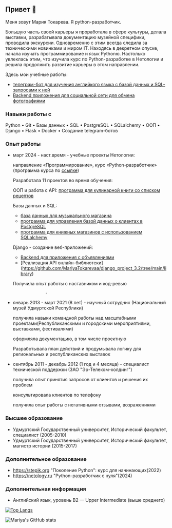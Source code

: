 ## Привет 👋
Меня зовут Мария Токарева. Я python-разработчик.

Большую часть своей карьеры я проработала в сфере культуры, делала выставки, разрабатывала документацию музейной специфики, проводила экскурсии. Одновременно с этим всегда следила за техническими новинками и миром IT. Находясь в декретном опуске, начала изучать программирование и язык Pythonю. Настолько увлеклась этим, что изучила курс по Python-разработке в Нетологии и решила продолжить развитие карьеры в этом направлении.

Здесь мои учебные работы:
- [телеграм-бот для изучения английкого языка с базой данных и SQL-запросами к ней](https://github.com/MariyaTokarevaa/EnglishBot)
- [Backend приложения для социальной сети для обмена фотографиями](https://github.com/MariyaTokarevaa/social_network)

### Навыки работы с
 Python • Git • Базы данных • SQL • PostgreSQL • SQLalchemy • ООП • Django • Flask • Docker • Создание telegram-ботов

### Опыт работы
- март 2024 - наст.время - учебные проекты Нетологии:
  
   направление «Программирование», курс «Python-разработчик» (программа курса по [ссылке](https://netology.ru/programs/python-basic))

   Разработала 11 проектов во время обучения:
  
  ООП и работа с API: [программа для кулинарной книги со списком рецептов](https://github.com/MariyaTokarevaa/Cook_book)

  Базы данных и SQL:
  - [база данных для музыкального магазина](https://github.com/MariyaTokarevaa/SQL-zaprosy)
  - [программа для управления базой данных о клиентах в PostgreSQL](https://github.com/MariyaTokarevaa/PostgreSQL-Python)
  - [программа для книжных магазинов с использованием SQLalchemy](https://github.com/MariyaTokarevaa/SQLAlchemy)
 
  Django - создание веб-приложений:
  - [Backend для приложения с объявлениями](https://github.com/MariyaTokarevaa/django_project_3.3)
  - [Реализация API онлайн-библиотеки] (https://github.com/MariyaTokarevaa/django_project_3.2/tree/main/library)

  Получила опыт работы с наставником и код-ревью
  
                    -
- январь 2013 - март 2021 (8 лет) - научный сотрудник (Национальный музей Удмуртской Республики)

  получила навыки командной работы над масштабными проектами(Республиканскими и городскими мероприятиями, выставками, фестивалями)

  оформляла документацию, в том числе проектную

  Разработывала план действий и продумывала логику для региональных и республиканских выставок
  
- сентябрь 2011 - декабрь 2012 (1 год и 4 месяца) - специалист технической поддержки (ЗАО "Эр-Телеком-холдинг")

  получила опыт принятия запросов от клиентов и решения их проблем

  консультировала клиентов по телефону

  получила опыт работы с негативными отзывами, возражениями

### Высшее образование
- Удмуртский Государственный университет, Исторический факультет, специалист (2005-2010)
- Удмуртский Государственный университет, Исторический факультет, магистр истории (2015-2017)

### Дополнительное образование
- https://stepik.org "Поколение Python": курс для начинающих(2022)
- https://netology.ru "Python-разработчик с нуля"(2024)

### Дополнительная информация
- Английский язык, уровень B2 — Upper Intermediate (выше среднего)




[![Top Langs](https://github-readme-stats.vercel.app/api/top-langs/?username=MariyaTokarevaa&layout=compact)](https://github.com/MariyaTokarevaa/github-readme-stats)


![Mariya's GitHub stats](https://github-readme-stats.vercel.app/api?username=MariyaTokarevaa&show_icons=true&theme=radical)
<!--
**MariyaTokarevaa/MariyaTokarevaa** is a ✨ _special_ ✨ repository because its `README.md` (this file) appears on your GitHub profile.

My name is Mariya. I'm backend python developer:

- 🔭 I’m currently working on ...
- 🌱 I’m currently learning ...
- 👯 I’m looking to collaborate on ...
- 🤔 I’m looking for help with ...
- 💬 Ask me about ...
- 📫 How to reach me: ...
- 😄 Pronouns: ...
- ⚡ Fun fact: ...
-->
